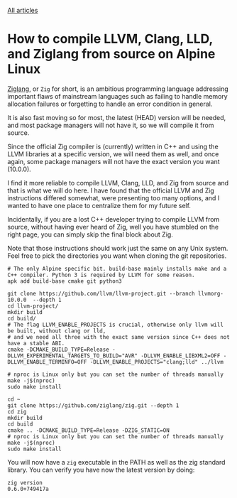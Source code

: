 <a href="/blog">All articles</a>

# How to compile LLVM, Clang, LLD, and Ziglang from source on Alpine Linux

[Ziglang](https://ziglang.org), or `Zig` for short, is an ambitious programming language addressing important flaws of mainstream languages such as failing to handle memory allocation failures or forgetting to handle an error condition in general.

It is also fast moving so for most, the latest (HEAD) version will be needed, and most package managers will not have it, so we will compile it from source.

Since the official Zig compiler is (currently) written in C++ and using the LLVM libraries at a specific version, we will need them as well, and once again, some package managers will not have the exact version you want (10.0.0). 

I find it more reliable to compile LLVM, Clang, LLD, and Zig from source and that is what we will do here. I have found that the official LLVM and Zig instructions differed somewhat, were presenting too many options, and I wanted to have one place to centralize them for my future self.

Incidentally, if you are a lost C++ developer trying to compile LLVM from source, without having ever heard of Zig, well you have stumbled on the right page, you can simply skip the final block about Zig.

Note that those instructions should work just the same on any Unix system. Feel free to pick the directories you want when cloning the git repositories.

    # The only Alpine specific bit. build-base mainly installs make and a C++ compiler. Python 3 is required by LLVM for some reason.
    apk add build-base cmake git python3

    git clone https://github.com/llvm/llvm-project.git --branch llvmorg-10.0.0  --depth 1
    cd llvm-project/
    mkdir build
    cd build/
    # The flag LLVM_ENABLE_PROJECTS is crucial, otherwise only llvm will be built, without clang or lld,
    # and we need all three with the exact same version since C++ does not have a stable ABI.
    cmake -DCMAKE_BUILD_TYPE=Release -DLLVM_EXPERIMENTAL_TARGETS_TO_BUILD="AVR" -DLLVM_ENABLE_LIBXML2=OFF -DLLVM_ENABLE_TERMINFO=OFF -DLLVM_ENABLE_PROJECTS="clang;lld" ../llvm

    # nproc is Linux only but you can set the number of threads manually
    make -j$(nproc)
    sudo make install

    cd ~
    git clone https://github.com/ziglang/zig.git --depth 1
    cd zig
    mkdir build
    cd build
    cmake .. -DCMAKE_BUILD_TYPE=Release -DZIG_STATIC=ON
    # nproc is Linux only but you can set the number of threads manually
    make -j$(nproc)
    sudo make install


You will now have a `zig` executable in the PATH as well as the zig standard library. You can verify you have now the latest version by doing:

    zig version
    0.6.0+749417a

<link rel="stylesheet" type="text/css" href="main.css">

